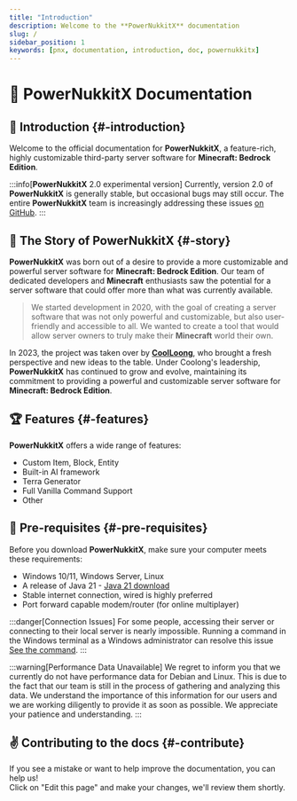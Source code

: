 ```yaml
---
title: "Introduction"
description: Welcome to the **PowerNukkitX** documentation
slug: /
sidebar_position: 1
keywords: [pnx, documentation, introduction, doc, powernukkitx]
---
```


# 🚀 **PowerNukkitX** Documentation

## 📕 Introduction {#-introduction}

Welcome to the official documentation for **PowerNukkitX**, a feature-rich, highly customizable third-party server software for **Minecraft: Bedrock Edition**.

:::info[**PowerNukkitX** 2.0 experimental version]
Currently, version 2.0 of **PowerNukkitX** is generally stable, but occasional bugs may still occur. The entire **PowerNukkitX** team is increasingly addressing these issues [on GitHub](https://github.com/PowerNukkitX/PowerNukkitX/issues/new/choose).
:::

## 📕 The Story of **PowerNukkitX** {#-story}

**PowerNukkitX** was born out of a desire to provide a more customizable and powerful server software for **Minecraft: Bedrock Edition**. Our team of dedicated developers and **Minecraft** enthusiasts saw the potential for a server software that could offer more than what was currently available.

> We started development in 2020, with the goal of creating a server software that was not only powerful and customizable, but also user-friendly and accessible to all. We wanted to create a tool that would allow server owners to truly make their **Minecraft** world their own.

In 2023, the project was taken over by **[CoolLoong](https://github.com/CoolLoong)**, who brought a fresh perspective and new ideas to the table. Under Coolong's leadership, **PowerNukkitX** has continued to grow and evolve, maintaining its commitment to providing a powerful and customizable server software for **Minecraft: Bedrock Edition**.

## 🏆 Features {#-features}

**PowerNukkitX** offers a wide range of features:

* Custom Item, Block, Entity
* Built-in AI framework
* Terra Generator
* Full Vanilla Command Support
* Other

## 🌳 Pre-requisites {#-pre-requisites}

Before you download **PowerNukkitX**, make sure your computer meets these requirements:

* Windows 10/11, Windows Server, Linux
* A release of Java 21 - [Java 21 download](https://sdkman.io/jdks)
* Stable internet connection, wired is highly preferred
* Port forward capable modem/router (for online multiplayer)

:::danger[Connection Issues]
For some people, accessing their server or connecting to their local server is nearly impossible. Running a command in the Windows terminal as a Windows administrator can resolve this issue [See the command](tutorials/fix-connection-issues).
:::

:::warning[Performance Data Unavailable]
We regret to inform you that we currently do not have performance data for Debian and Linux. This is due to the fact that our team is still in the process of gathering and analyzing this data. We understand the importance of this information for our users and we are working diligently to provide it as soon as possible. We appreciate your patience and understanding.
:::

## ✌️ Contributing to the docs {#-contribute}

If you see a mistake or want to help improve the documentation, you can help us!<br/> Click on "Edit this page" and make your changes, we'll review them shortly.